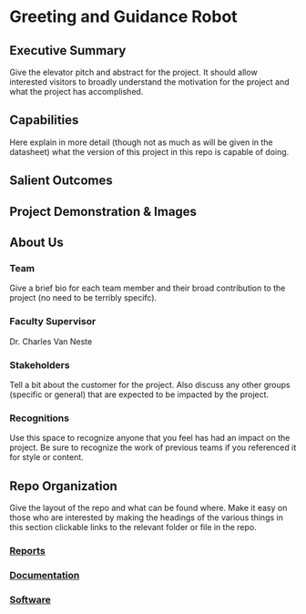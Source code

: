 # Greeting and Guidance Robot


## Executive Summary

Give the elevator pitch and abstract for the project. It should allow interested visitors to broadly understand the motivation for the project and what the project has accomplished.

## Capabilities

Here explain in more detail (though not as much as will be given in the datasheet) what the version of this project in this repo is capable of doing.

## Salient Outcomes

## Project Demonstration & Images

## About Us

### Team

Give a brief bio for each team member and their broad contribution to the project (no need to be terribly specifc).

### Faculty Supervisor

Dr. Charles Van Neste

### Stakeholders

Tell a bit about the customer for the project. Also discuss any other groups (specific or general) that are expected to be impacted by the project.

### Recognitions

Use this space to recognize anyone that you feel has had an impact on the project. Be sure to recognize the work of previous teams if you referenced it for style or content. 

## Repo Organization

Give the layout of the repo and what can be found where. Make it easy on those who are interested by making the headings of the various things in this section clickable links to the relevant folder or file in the repo.

### [Reports](https://github.com/Hawk652/Capstone-Guidance-Robot/tree/main/Reports)

### [Documentation](https://github.com/Hawk652/Capstone-Guidance-Robot/tree/main/Documentation)

### [Software](https://github.com/Hawk652/Capstone-Guidance-Robot/tree/main/Software)
